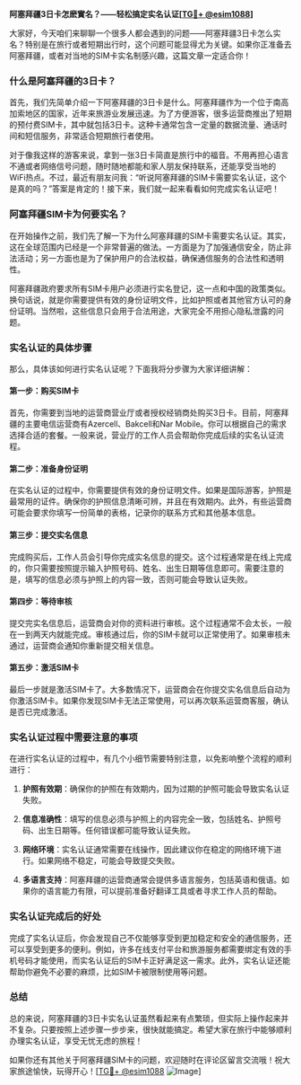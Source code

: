 **阿塞拜疆3日卡怎麽實名？——轻松搞定实名认证[[TG💪+ @esim1088](https://t.me/s/esim1088)]**

大家好，今天咱们来聊聊一个很多人都会遇到的问题——阿塞拜疆3日卡怎么实名？特别是在旅行或者短期出行时，这个问题可能显得尤为关键。如果你正准备去阿塞拜疆，或者对当地的SIM卡实名制感兴趣，这篇文章一定适合你！

### 什么是阿塞拜疆的3日卡？

首先，我们先简单介绍一下阿塞拜疆的3日卡是什么。阿塞拜疆作为一个位于南高加索地区的国家，近年来旅游业发展迅速。为了方便游客，很多运营商推出了短期的预付费SIM卡，其中就包括3日卡。这种卡通常包含一定量的数据流量、通话时间和短信服务，非常适合短期旅行者使用。

对于像我这样的游客来说，拿到一张3日卡简直是旅行中的福音。不用再担心语言不通或者网络信号问题，随时随地都能和家人朋友保持联系，还能享受当地的WiFi热点。不过，最近有朋友问我：“听说阿塞拜疆的SIM卡需要实名认证，这个是真的吗？”答案是肯定的！接下来，我们就一起来看看如何完成实名认证吧！

### 阿塞拜疆SIM卡为何要实名？

在开始操作之前，我们先了解一下为什么阿塞拜疆的SIM卡需要实名认证。其实，这在全球范围内已经是一个非常普遍的做法。一方面是为了加强通信安全，防止非法活动；另一方面也是为了保护用户的合法权益，确保通信服务的合法性和透明性。

阿塞拜疆政府要求所有SIM卡用户必须进行实名登记，这一点和中国的政策类似。换句话说，就是你需要提供有效的身份证明文件，比如护照或者其他官方认可的身份证明。当然啦，这些信息只会用于合法用途，大家完全不用担心隐私泄露的问题。

### 实名认证的具体步骤

那么，具体该如何进行实名认证呢？下面我将分步骤为大家详细讲解：

#### 第一步：购买SIM卡
首先，你需要到当地的运营商营业厅或者授权经销商处购买3日卡。目前，阿塞拜疆的主要电信运营商有Azercell、Bakcell和Nar Mobile。你可以根据自己的需求选择合适的套餐。一般来说，营业厅的工作人员会帮助你完成后续的实名认证流程。

#### 第二步：准备身份证明
在实名认证的过程中，你需要提供有效的身份证明文件。如果是国际游客，护照是最常用的证件。确保你的护照信息清晰可辨，并且在有效期内。此外，有些运营商可能会要求你填写一份简单的表格，记录你的联系方式和其他基本信息。

#### 第三步：提交实名信息
完成购买后，工作人员会引导你完成实名信息的提交。这个过程通常是在线上完成的，你只需要按照提示输入护照号码、姓名、出生日期等信息即可。需要注意的是，填写的信息必须与护照上的内容一致，否则可能会导致认证失败。

#### 第四步：等待审核
提交完实名信息后，运营商会对你的资料进行审核。这个过程通常不会太长，一般在一到两天内就能完成。审核通过后，你的SIM卡就可以正常使用了。如果审核未通过，运营商会通知你重新提交相关信息。

#### 第五步：激活SIM卡
最后一步就是激活SIM卡了。大多数情况下，运营商会在你提交实名信息后自动为你激活SIM卡。如果你发现SIM卡无法正常使用，可以再次联系运营商客服，确认是否已完成激活。

### 实名认证过程中需要注意的事项

在进行实名认证的过程中，有几个小细节需要特别注意，以免影响整个流程的顺利进行：

1. **护照有效期**：确保你的护照在有效期内，因为过期的护照可能会导致实名认证失败。
   
2. **信息准确性**：填写的信息必须与护照上的内容完全一致，包括姓名、护照号码、出生日期等。任何错误都可能导致认证失败。

3. **网络环境**：实名认证通常需要在线操作，因此建议你在稳定的网络环境下进行。如果网络不稳定，可能会导致提交失败。

4. **多语言支持**：阿塞拜疆的运营商通常会提供多语言服务，包括英语和俄语。如果你的语言能力有限，可以提前准备好翻译工具或者寻求工作人员的帮助。

### 实名认证完成后的好处

完成了实名认证后，你会发现自己不仅能够享受到更加稳定和安全的通信服务，还可以享受到更多的便利。例如，许多在线支付平台和旅游服务都需要绑定有效的手机号码才能使用，而实名认证后的SIM卡正好满足这一需求。此外，实名认证还能帮助你避免不必要的麻烦，比如SIM卡被限制使用等问题。

### 总结

总的来说，阿塞拜疆的3日卡实名认证虽然看起来有点繁琐，但实际上操作起来并不复杂。只要按照上述步骤一步步来，很快就能搞定。希望大家在旅行中能够顺利办理实名认证，享受无忧无虑的旅程！

如果你还有其他关于阿塞拜疆SIM卡的问题，欢迎随时在评论区留言交流哦！祝大家旅途愉快，玩得开心！[[TG💪+ @esim1088](https://t.me/s/esim1088) ![Image](https://i.postimg.cc/4NQfJmqS/Snipaste-2025-05-13-00-14-12.png)]